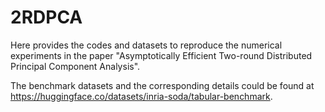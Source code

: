 # 2RDPCA
Here provides the codes and datasets to reproduce the numerical experiments in the paper "Asymptotically Efficient Two-round Distributed Principal Component Analysis". 

The benchmark datasets and the corresponding details could be found at https://huggingface.co/datasets/inria-soda/tabular-benchmark.
